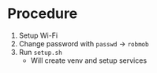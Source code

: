 # Procedure

1. Setup Wi-Fi
2. Change password with `passwd` -> `robmob`
3. Run `setup.sh`
    - Will create venv and setup services
